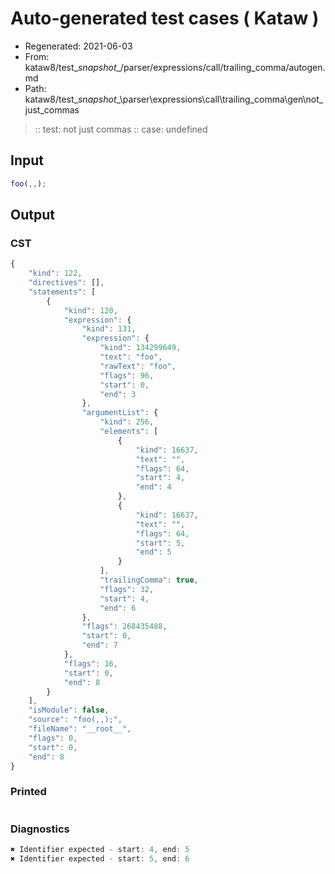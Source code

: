 # Auto-generated test cases ( Kataw )
- Regenerated: 2021-06-03
- From: kataw8/test\__snapshot__/parser/expressions/call/trailing_comma/autogen.md
- Path: kataw8/test\__snapshot__\parser\expressions\call\trailing_comma\gen\not_just_commas
> :: test: not just commas
> :: case: undefined
## Input

`````js
foo(,,);
`````
## Output

### CST

```javascript
{
    "kind": 122,
    "directives": [],
    "statements": [
        {
            "kind": 120,
            "expression": {
                "kind": 131,
                "expression": {
                    "kind": 134299649,
                    "text": "foo",
                    "rawText": "foo",
                    "flags": 96,
                    "start": 0,
                    "end": 3
                },
                "argumentList": {
                    "kind": 256,
                    "elements": [
                        {
                            "kind": 16637,
                            "text": "",
                            "flags": 64,
                            "start": 4,
                            "end": 4
                        },
                        {
                            "kind": 16637,
                            "text": "",
                            "flags": 64,
                            "start": 5,
                            "end": 5
                        }
                    ],
                    "trailingComma": true,
                    "flags": 32,
                    "start": 4,
                    "end": 6
                },
                "flags": 268435488,
                "start": 0,
                "end": 7
            },
            "flags": 16,
            "start": 0,
            "end": 8
        }
    ],
    "isModule": false,
    "source": "foo(,,);",
    "fileName": "__root__",
    "flags": 0,
    "start": 0,
    "end": 8
}
```

### Printed

```javascript

```

### Diagnostics

```javascript
✖ Identifier expected - start: 4, end: 5
✖ Identifier expected - start: 5, end: 6

```

